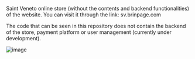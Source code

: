 Saint Veneto online store (without the contents and backend functionalities) of the website. You can visit it through the link: sv.brinpage.com 

The code that can be seen in this repository does not contain the backend of the store, payment platform or user management (currently under development).

![image](https://github.com/user-attachments/assets/d3387348-e377-4e8e-83f5-9217fe524ebf)
